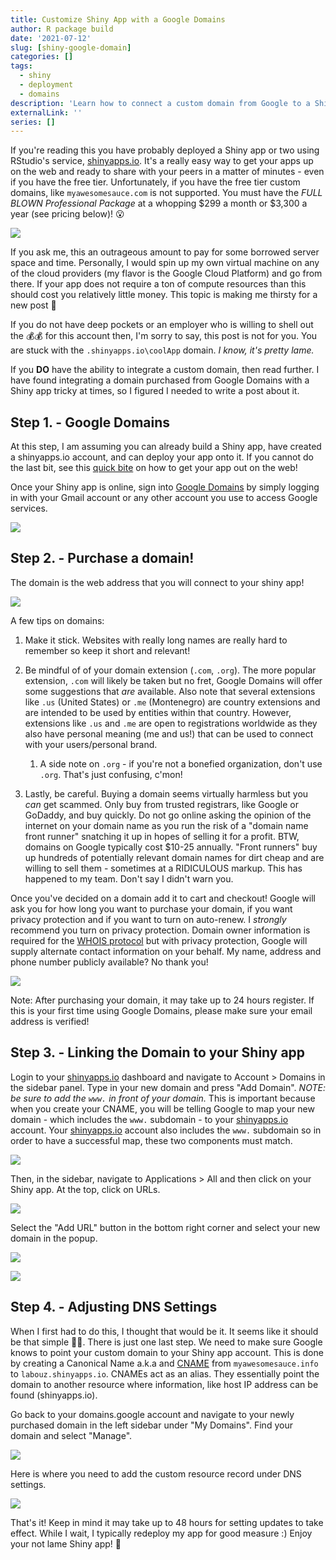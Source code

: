 ```yaml
---
title: Customize Shiny App with a Google Domains
author: R package build
date: '2021-07-12'
slug: [shiny-google-domain]
categories: []
tags:
  - shiny
  - deployment
  - domains
description: 'Learn how to connect a custom domain from Google to a Shiny app deployed onto shinyapps.io'
externalLink: ''
series: []
---
```


If you're reading this you have probably deployed a Shiny app or two using RStudio's service, [shinyapps.io](https://www.shinyapps.io/). It's a really easy way to get your apps up on the web and ready to share with your peers in a matter of minutes - even if you have the free tier. Unfortunately, if you have the free tier custom domains, like `myawesomesauce.com` is not supported. You must have the *FULL BLOWN Professional Package* at a whopping $299 a month or $3,300 a year (see pricing below)! 😮

![](./pricing.png)

If you ask me, this an outrageous amount to pay for some borrowed server space and time. Personally, I would spin up my own virtual machine on any of the cloud providers (my flavor is the Google Cloud Platform) and go from there. If your app does not require a ton of compute resources than this should cost you relatively little money. This topic is making me thirsty for a new post 🤔

If you do not have deep pockets or an employer who is willing to shell out the 💰💰 for this account then, I'm sorry to say, this post is not for you. You are stuck with the `.shinyapps.io\coolApp` domain. *I know, it's pretty lame.*

If you **DO** have the ability to integrate a custom domain, then read further. I have found integrating a domain purchased from Google Domains with a Shiny app tricky at times, so I figured I needed to write a post about it. 

## Step 1. - Google Domains

At this step, I am assuming you can already build a Shiny app, have created a shinyapps.io account, and can deploy your app onto it. If you cannot do the last bit, see this [quick bite](https://docs.rstudio.com/shinyapps.io/getting-started.html#deploying-applications) on how to get your app out on the web!

Once your Shiny app is online, sign into [Google Domains](https://domains.google/) by simply logging in with your Gmail account or any other account you use to access Google services. 

![](domains.png)

## Step 2. - Purchase a domain!

The domain is the web address that you will connect to your shiny app! 

![](get_domain.png)

A few tips on domains:

1. Make it stick. Websites with really long names are really hard to remember so keep it short and relevant!  

2. Be mindful of of your domain extension (`.com`, `.org`). The more popular extension, `.com` will likely be taken but no fret, Google Domains will offer some suggestions that *are* available. Also note that several extensions like `.us` (United States) or `.me` (Montenegro) are country extensions and are intended to be used by entities within that country. However, extensions like `.us` and `.me` are open to registrations worldwide as they also have personal meaning (me and us!) that can be used to connect with your users/personal brand.   
    1. A side note on `.org` - if you're not a bonefied organization, don't use `.org`. That's just confusing, c'mon!
  
3. Lastly, be careful. Buying a domain seems virtually harmless but you *can* get scammed. Only buy from trusted registrars, like Google or GoDaddy, and buy quickly. Do not go online asking the opinion of the internet on your domain name as you run the risk of a "domain name front runner" snatching it up in hopes of selling it for a profit. BTW, domains on Google typically cost $10-25 annually. "Front runners" buy up hundreds of potentially relevant domain names for dirt cheap and are willing to sell them - sometimes at a RIDICULOUS markup. This has happened to my team. Don't say I didn't warn you. 

Once you've decided on a domain add it to cart and checkout! Google will ask you for how long you want to purchase your domain, if you want privacy protection and if you want to turn on auto-renew. I *strongly* recommend you turn on privacy protection. Domain owner information is required for the [WHOIS protocol](https://en.wikipedia.org/wiki/WHOIS) but with privacy protection, Google will supply alternate contact information on your behalf. My name, address and phone number publicly available? No thank you!

![](cart_add.png)


Note: After purchasing your domain, it may take up to 24 hours register. If this is your first time using Google Domains, please make sure your email address is verified!

## Step 3. - Linking the Domain to your Shiny app

Login to your [shinyapps.io](https://www.shinyapps.io/) dashboard and navigate to Account > Domains in the sidebar panel. Type in your new domain and press "Add Domain". *NOTE: be sure to add the `www.` in front of your domain.* This is important because when you create your CNAME, you will be telling Google to map your new domain - which includes the `www.` subdomain - to your [shinyapps.io](https://www.shinyapps.io/) account. Your [shinyapps.io](https://www.shinyapps.io/) account also includes the `www.` subdomain so in order to have a successful map, these two components must match.

![](sidebar2.gif)

Then, in the sidebar, navigate to Applications > All and then click on your Shiny app. At the top, click on URLs.

![](URL.png)

Select the "Add URL" button in the bottom right corner and select your new domain in the popup.

![](add_url.png)

![](add_url2.png)


## Step 4. - Adjusting DNS Settings

When I first had to do this, I thought that would be it. It seems like it should be that simple 🤷‍♀️. There is just one last step. We need to make sure Google knows to point your custom domain to your Shiny app account. This is done by creating a Canonical Name a.k.a and [CNAME](https://en.wikipedia.org/wiki/CNAME_record) from `myawesomesauce.info` to `labouz.shinyapps.io`. CNAMEs act as an alias. They essentially point the domain to another resource where information, like host IP address can be found (shinyapps.io).

Go back to your domains.google account and navigate to your newly purchased domain in the left sidebar under "My Domains". Find your domain and select "Manage".

![](manage.png)

Here is where you need to add the custom resource record under DNS settings. 

![](cname.gif)

That's it! Keep in mind it may take up to 48 hours for setting updates to take effect. While I wait, I typically redeploy my app for good measure :) Enjoy your not lame Shiny app! 🐹

